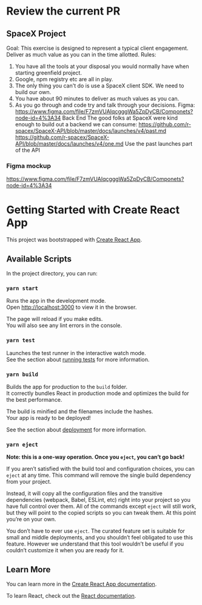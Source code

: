 # Review the current PR


## SpaceX Project
Goal:
This exercise is designed to represent a typical client engagement.  Deliver as much value as you can in the time allotted.
Rules:
1) You have all the tools at your disposal you would normally have when starting greenfield project.
2) Google, npm registry etc are all in play.
3) The only thing you can't do is use a SpaceX client SDK.  We need to build our own.
3) You have about 90 minutes to deliver as much values as you can.
4) As you go through and code try and talk through your decisions.
Figma:
https://www.figma.com/file/F7zmVUAIqcgggWa5ZpDyCB/Componets?node-id=4%3A34
Back End
The good folks at SpaceX were kind enough to build out a backend we can consume:
https://github.com/r-spacex/SpaceX-API/blob/master/docs/launches/v4/past.md
https://github.com/r-spacex/SpaceX-API/blob/master/docs/launches/v4/one.md
Use the past launches part of the API

### Figma mockup
https://www.figma.com/file/F7zmVUAIqcgggWa5ZpDyCB/Componets?node-id=4%3A34





# Getting Started with Create React App

This project was bootstrapped with [Create React App](https://github.com/facebook/create-react-app).

## Available Scripts

In the project directory, you can run:

### `yarn start`

Runs the app in the development mode.\
Open [http://localhost:3000](http://localhost:3000) to view it in the browser.

The page will reload if you make edits.\
You will also see any lint errors in the console.

### `yarn test`

Launches the test runner in the interactive watch mode.\
See the section about [running tests](https://facebook.github.io/create-react-app/docs/running-tests) for more information.

### `yarn build`

Builds the app for production to the `build` folder.\
It correctly bundles React in production mode and optimizes the build for the best performance.

The build is minified and the filenames include the hashes.\
Your app is ready to be deployed!

See the section about [deployment](https://facebook.github.io/create-react-app/docs/deployment) for more information.

### `yarn eject`

**Note: this is a one-way operation. Once you `eject`, you can’t go back!**

If you aren’t satisfied with the build tool and configuration choices, you can `eject` at any time. This command will remove the single build dependency from your project.

Instead, it will copy all the configuration files and the transitive dependencies (webpack, Babel, ESLint, etc) right into your project so you have full control over them. All of the commands except `eject` will still work, but they will point to the copied scripts so you can tweak them. At this point you’re on your own.

You don’t have to ever use `eject`. The curated feature set is suitable for small and middle deployments, and you shouldn’t feel obligated to use this feature. However we understand that this tool wouldn’t be useful if you couldn’t customize it when you are ready for it.

## Learn More

You can learn more in the [Create React App documentation](https://facebook.github.io/create-react-app/docs/getting-started).

To learn React, check out the [React documentation](https://reactjs.org/).
